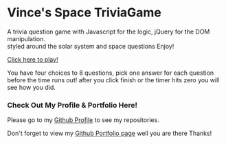 # Vince's Space TriviaGame

A trivia question game with Javascript for the logic, jQuery for the DOM manipulation.  
styled around the solar system and space questions Enjoy! 

[Click here to play!](https://vincent440.github.io/TriviaGame/)


You have four choices to 8 questions,
pick one answer for each question before the time runs out! 
after you click finish
or the timer hits zero you will see how you did. 


### Check Out My Profile & Portfolio Here!

Please go to my [Github Profile](https://github.com/Vincent440) to see my repositories.

Don't forget to view my [Github Portfolio page](https://vincent440.github.io/) well you are there Thanks!